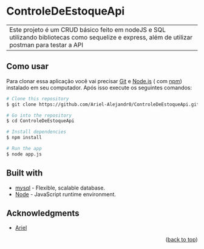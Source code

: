 # ControleDeEstoqueApi
<table>
<tr>
<td>
Este projeto é um CRUD básico feito em nodeJS e SQL utilizando bibliotecas como sequelize e express, além de utilizar postman para testar a API
</td>
</tr>
</table>

## Como usar

Para clonar essa aplicação você vai precisar [Git](https://git-scm.com) e [Node.js](https://nodejs.org/en/download/) ( com [npm](http://npmjs.com)) instalado em seu computador. Após isso execute os seguintes comandos:

```bash
# Clone this repository
$ git clone https://github.com/Ariel-Alejandr0/ControleDeEstoqueApi.git

# Go into the repository
$ cd ControleDeEstoqueApi

# Install dependencies
$ npm install

# Run the app
$ node app.js
```

## Built with 

- [mysql](https://www.mysql.com/) - Flexible, scalable database.
- [Node](https://nodejs.org/en) -  JavaScript runtime environment.

## Acknowledgments

* [Ariel](https://github.com/Ariel-Alejandr0/)

<p align="right">(<a href="#readme-top">back to top</a>)</p>
